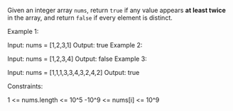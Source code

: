 Given an integer array `nums`, return `true` if any value appears **at least twice** in the array, and return `false` if every element is distinct.

 

Example 1:

Input: nums = [1,2,3,1]
Output: true
Example 2:

Input: nums = [1,2,3,4]
Output: false
Example 3:

Input: nums = [1,1,1,3,3,4,3,2,4,2]
Output: true
 

Constraints:

1 <= nums.length <= 10^5
-10^9 <= nums[i] <= 10^9
